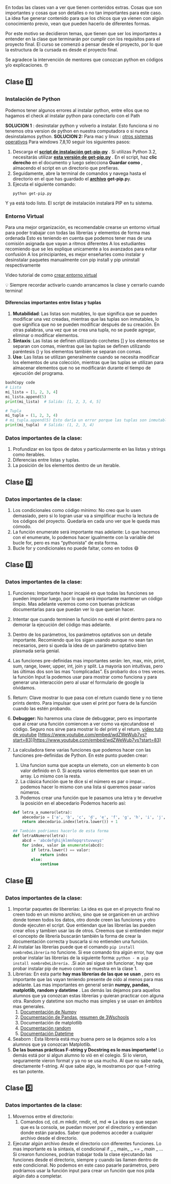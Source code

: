 En todas las clases van a ver que tienen contenidos extras. Cosas que son importantes y cosas que son detalles o no tan importantes para este caso. La idea fue generar contenido para que los chicos que ya vienen con algún conocimiento previo, vean que pueden hacerlo de diferentes formas.

Por este motivo se decidieron temas, que tienen que ser los importantes a entender en la clase que terminarán por cumplir con los requisitos para el proyecto final. El curso se comenzó a pensar desde el proyecto, por lo que la estructura de la cursada es desde el proyecto final.

Se agradece la intervención de mentores que conozcan python en códigos y/o explicaciones. 🤓

## Clase 1️⃣

### Instalación de Python

Podemos tener algunos errores al instalar python, entre ellos que no hagamos el check al instalar python para conectarlo con el Path

 **SOLUCION 1** : desinstalar python y volverlo a instalar. Esto funciona si no tenemos otra version de python en nuestra computadora o si nunca desinstalamos python.
**SOLUCION 2:** Para mac y linux : [otros sistemas operativos](https://www.neoguias.com/como-instalar-pip-python/#Como_instalar_PIP_en_Windows)
Para windows 7,8,10 seguir los siguientes pasos:

1. Descarga el  **[script de instalación get-pip-py](https://bootstrap.pypa.io/get-pip.py)** . Si utilizas Python 3.2, necesitarás utilizar  **[esta versión de get-pip.py](https://bootstrap.pypa.io/3.2/get-pip.py)** . En el script, haz **clic derecho** en el documento y luego selecciona  **Guardar como** , almacendo el script en un directorio que prefieras.
2. Seguidamente, abre la terminal de comandos y navega hasta el directorio en el que has guardado el **[archivo](https://www.neoguias.com/archivo/)** **get-pip.p**y.
3. Ejecuta el siguiente comando:
   ```
   python get-pip.py
   ```

Y ya está todo listo. El script de instalación instalará PIP en tu sistema.

### Entorno Virtual

Para una mejor organización, es recomendable crearse un entorno virtual para poder trabajar con todas las librerías y elementos de forma mas ordenada
Esto es teniendo en cuenta que podemos tener mas de una comisión asignada que vayan a ritmos diferentes
A los estudiantes recomiendo que se les explique unicamente a los avanzados para evitar confusión
A los principiantes, es mejor enseñarles como instalar y desinstalar paquetes manualmente
con pip install y pip uninstall respectivamente

Video tutorial de como [crear entorno virtual](https://www.youtube.com/watch?v=7KoGJdGgwxk)

<aside>
💡 Siempre recordar activarlo cuando arrancamos la clase y cerrarlo cuando termina!

#### Diferencias importantes entre listas y tuplas

1. **Mutabilidad**: Las listas son mutables, lo que significa que se pueden modificar una vez creadas, mientras que las tuplas son inmutables, lo que significa que no se pueden modificar después de su creación. En otras palabras, una vez que se crea una tupla, no se puede agregar, eliminar o modificar elementos.
2. **Sintaxis**: Las listas se definen utilizando corchetes [] y los elementos se separan con comas, mientras que las tuplas se definen utilizando paréntesis () y los elementos también se separan con comas.
3. **Uso**: Las listas se utilizan generalmente cuando se necesita modificar los elementos de una colección, mientras que las tuplas se utilizan para almacenar elementos que no se modificarán durante el tiempo de ejecución del programa.

```python
bashCopy code
# Lista
mi_lista = [1, 2, 3, 4]
mi_lista.append(5)
print(mi_lista)  # Salida: [1, 2, 3, 4, 5]

# Tupla
mi_tupla = (1, 2, 3, 4)
# mi_tupla.append(5) Esto daría un error porque las tuplas son inmutables
print(mi_tupla)  # Salida: (1, 2, 3, 4)

```

### Datos importantes de la clase:

1. Profundizar en los tipos de datos y particularmente en las  listas y strings como iterables.
2. Diferencias entre listas y tuplas.
3. La posición de los elementos dentro de un iterable.

## Clase 2️⃣

### Datos importantes de la clase:

1. Los condicionales como código mínimo:
   No creo que lo usen demasiado, pero si lo logran usar va a simplificar mucho la lectura de los códigos del proyecto. Quedaría en cada uno ver que le queda mas cómodo.
2. La función enumerate será importante mas adelante:
   Lo que hacemos con el enumerate, lo podemos hacer igualmente con la variable del bucle for, pero es mas “pythonista” de esta forma.
3. Bucle for y condicionales no puede faltar, como en todos 😄

## Clase 3️⃣

### Datos importantes de la clase:

1. Funciones:
   Importante hacer incapié en que todas las funciones se pueden importar luego, por lo que será importante mantener un código limpio. Mas adelante veremos como con buenas prácticas documentarlas para que puedan ver lo que querian hacer.
2. Intentar que cuando terminen la función no esté el print dentro para no demorar la ejecución del código mas adelante.
3. Dentro de los parámetros, los parámetros optativos son un detalle importante. Recomiendo que los sigan usando aunque no sean tan necesarios, pero si queda la idea de un parámetro optativo bien plasmada sería genial.
4. Las funciones pre-definidas mas importantes serán: len, max, min, print, sum, range, lower, upper, int, join y split. La mayoría son intuitivas, pero las últimas dos son las mas “complicadas”. Es probarlo dos o tres veces.
   la función Input la podemos usar para mostrar como funciona y para generar una interacción pero al usar el formulario de google la olvidamos.
5. Return: Clave mostrar lo que pasa con el return cuando tiene y no tiene prints dentro. Para impulsar que usen el print por fuera de la función cuando las estén probando.
6. **Debugger:** No haremos una clase de debuggear, pero es importante que al crear una función comiencen a ver como va ejecutandose el código. Seguro nos sirve para mostrar lo del print y el return. [video tuto de youtube](https://www.youtube.com/watch?v=wdZWeWub7vs&t=16s)
   [](https://www.youtube.com/embed/wdZWeWub7vs?start=83)[https://www.youtube.com/embed/wdZWeWub7vs?start=83](https://www.youtube.com/embed/wdZWeWub7vs?start=83)
7. La calculadora tiene varias funciones que podemos hacer con las funciones pre-definidas de Python. En este punto pueden crear:

   1. Una funcion suma que acepta un elemeto, con un elemento b con valor definido en 0. Si acepta varios elementos que sean en un array. Lo mismo con la resta.
   2. La clásica función que te dice si el número es par o impar… podemos hacer lo mismo con una lista si queremos pasar varios números.
   3. Podemos crear una función que le pasamos una letra y te devuelve la posición en el abecedario Podemos hacerlo así:

   ```python
   def letra_a_numero(letra):
       abecedario = ['a', 'b', 'c', 'd', 'e', 'f', 'g', 'h', 'i', 'j', 'k', 'l', 'm', 'n', 'o', 'p', 'q', 'r', 's', 't', 'u', 'v', 'w', 'x', 'y', 'z']
       return abecedario.index(letra.lower()) + 1

   ## También podriamos hacerlo de esta forma
   def letraANumero(letra):
       abcd = 'abcdefghijklmnñopqrstuvwxyz'
       for index, valor in enumerate(abcd):
           if letra.lower() == valor:
               return index
           else:
               continue
   ```

## Clase 4️⃣

### Datos importantes de la clase:

1. Importar paquetes de libererías: La idea es que en el proyecto final no creen todo en un mismo archivo, sino que se organicen en un archivo donde tomen todos los datos, otro donde creen las funciones y otro donde ejecuten el script. Que entiendan que las librerías las pueden crear ellos y tambien usar las de otros. Creemos que si entienden mejor el concepto de librería buscarán también la forma de crear la documentación correcta  y buscarla si no entienden una función.
2. Al instalar las librerías puede que el comando `pip install nombreDeLibrería` no funcione. Si ese comando tira algún error, hay que probar instalar las librerías de la siguiente forma:
   `python - m pip install nombreDeLibrería.`  .Si aún así sigue sin funcionar, hay que probar instalar pip de nuevo como se muestra en la clase 1.
3. Librerias: En esta parte  **hay mas librerías de las que se usan** , pero es importante que las vayan teniendo presente de oído al menos para mas adelante. Las mas importantes en general serán  **numpy, pandas, matplotlib, random y datetime** . Las demás las dejamos para aquellos alumnos que ya conozcan estas librerías y quieran practicar con alguna otra.
   Random y datetime son mucho mas simples y se usan en ámbitos mas generales.
   1. [Documentación de Numpy](https://numpy.org/doc/stable/user/quickstart.html)
   2. [Documentación de Pandas](https://pandas.pydata.org/docs/user_guide/index.html#user-guide), [resumen de 3Wschools](https://www.w3schools.com/python/pandas/default.asp)
   3. Documentación de matplotlib
   4. [Documentación random](https://docs.python.org/es/3/library/random.html)
   5. [Documentación Datetime](https://docs.python.org/es/3/library/datetime.html)
4. Seaborn : Esta librería está muy buena pero se la dejamos solo a los alumnos que ya conozcan Matplotlib.
5. **De las buenas prácticas F-string y Docstring es lo mas importante!** Lo demás está por si algun alumno lo vió en el colegio. Si lo vieron, seguramente vieron format y ya no se usa mucho. Al que no sabe nada, directamente f-string. Al que sabe algo, le mostramos por que f-string es tan potente.

## Clase 5️⃣

### Datos importantes de la clase:

1. Movernos entre el directorio:
   1. Comandos cd, cd..m mkdir, rmdir, rd, md ⇒ La idea es que sepan que es la consola, se puedan mover por el directorio y entiendan donde están parados. Saber que podemos acceder a cualquier archivo desde el directorio.
2. Ejecutar algún archivo desde el directorio con diferentes funciones. Lo mas importante es la sintaxis, el condicional if _ _ main_ _ == _ *main* _ … Si crearon funciones, podrían trabajar toda la clase ejecutando las funciones desde el directorio, siempre y cuando las llamen dentro de este condicional. No podemos en este caso pasarle parámetros, pero podríamos usar la función input para crear un función que nos pida algún dato a completar.

